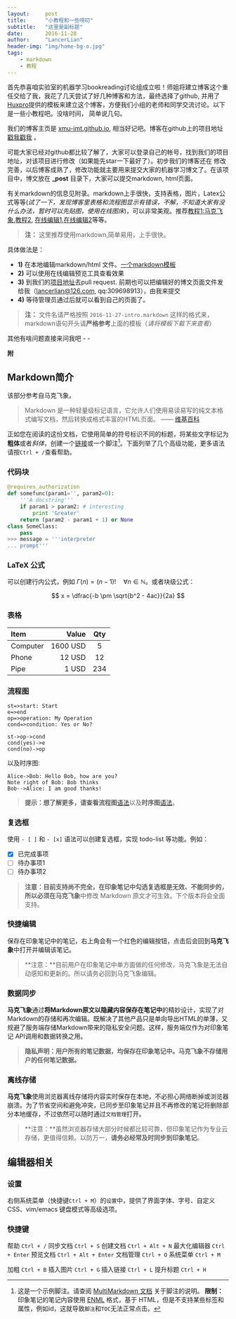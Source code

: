 ```yaml
---
layout:     post
title:      "小教程和一些唠叨"
subtitle:   "这里是副标题"
date:       2016-11-28
author:     "LancerLian"
header-img: "img/home-bg-o.jpg"
tags:
    - markdown
    - 教程
---
```


首先恭喜咱实验室的机器学习bookreading讨论组成立啦！师姐将建立博客这个重任交给了我，我花了几天尝试了好几种博客和方法，最终选择了github,
并用了[Huxpro](https://github.com/Huxpro)提供的模板来建立这个博客，方便我们小组的老师和同学交流讨论。以下是一些小教程吧。没啥时间，
简单说几句。

我们的博客主页是 [xmu-imt.github.io](https://xmu-imt.github.io), 相当好记吧。博客在github上的项目地址[戳我戳我](https://github.com/XMU-IMT/xmu-imt.github.io) 。

可能大家已经对github都比较了解了，大家可以登录自己的帐号，找到我们的项目地址，对该项目进行修改（如果能先star一下最好了）。初步我们的博客还在
修改完善，以后博客成熟了，修改功能就主要用来提交大家的机器学习博文了。在该项目中，博文放在 **_post** 目录下，大家可以提交markdown, html页面。

有关markdown的信息见附录。markdown上手很快，支持表格，图片，Latex公式等等(*试了一下，发现博客里表格和流程图显示有错误，不解，不知道大家有没什么办法，暂时可以先贴图，使用在线图床*)，可以非常美观。推荐[教程1:马克飞象](https://maxiang.io/),[教程2](http://www.jianshu.com/p/7bd23251da0a),
[在线编辑1](https://maxiang.io/),[在线编辑2](https://www.zybuluo.com/mdeditor)等等。

> **注：** 这里推荐使用markdown,简单易用，上手很快。

具体做法是：

- **1)** 在本地编辑markdown/html 文件。[一个markdown模板](https://github.com/Huxpro/huxblog-boilerplate/blob/master/_posts/2015-09-22-js-version.markdown)
- **2)** 可以使用在线编辑预览工具查看效果
- **3)** 到我们的[项目地址](https://github.com/XMU-IMT/xmu-imt.github.io)去pull request. 前期也可以把编辑好的博文页面文件发给我（lancerlian@126.com, qq:309698913），由我来提交
- **4)** 等待管理员通过后就可以看到自己的页面了。

> **注：** 文件名请严格按照 `2016-11-27-intro.markdown` 这样的格式来，markdown语句开头请**严格参考**上面的模板（*请将模板下载下来查看*）

其他有啥问题直接来问我吧 - -


**附**


## Markdown简介

该部分参考自马克飞象。

> Markdown 是一种轻量级标记语言，它允许人们使用易读易写的纯文本格式编写文档，然后转换成格式丰富的HTML页面。    —— [维基百科](https://zh.wikipedia.org/wiki/Markdown)

正如您在阅读的这份文档，它使用简单的符号标识不同的标题，将某些文字标记为**粗体**或者*斜体*，创建一个[链接](http://www.example.com)或一个脚注[^demo]。下面列举了几个高级功能，更多语法请按`Ctrl + /`查看帮助。 

### 代码块
``` python
@requires_authorization
def somefunc(param1='', param2=0):
    '''A docstring'''
    if param1 > param2: # interesting
        print 'Greater'
    return (param2 - param1 + 1) or None
class SomeClass:
    pass
>>> message = '''interpreter
... prompt'''
```
### LaTeX 公式

可以创建行内公式，例如 $\Gamma(n) = (n-1)!\quad\forall n\in\mathbb N$。或者块级公式：

$$	x = \dfrac{-b \pm \sqrt{b^2 - 4ac}}{2a} $$

### 表格
| Item      |    Value | Qty  |
| :-------- | --------:| :--: |
| Computer  | 1600 USD |  5   |
| Phone     |   12 USD |  12  |
| Pipe      |    1 USD | 234  |

### 流程图
```flow
st=>start: Start
e=>end
op=>operation: My Operation
cond=>condition: Yes or No?

st->op->cond
cond(yes)->e
cond(no)->op
```

以及时序图:

```sequence
Alice->Bob: Hello Bob, how are you?
Note right of Bob: Bob thinks
Bob-->Alice: I am good thanks!
```

> **提示：**想了解更多，请查看**流程图**[语法][3]以及**时序图**[语法][4]。

### 复选框

使用 `- [ ]` 和 `- [x]` 语法可以创建复选框，实现 todo-list 等功能。例如：

- [x] 已完成事项
- [ ] 待办事项1
- [ ] 待办事项2

> **注意：**目前支持尚不完全，在印象笔记中勾选复选框是无效、不能同步的，所以必须在**马克飞象**中修改 Markdown 原文才可生效。下个版本将会全面支持。




### 快捷编辑
保存在印象笔记中的笔记，右上角会有一个红色的编辑按钮，点击后会回到**马克飞象**中打开并编辑该笔记。
>**注意：**目前用户在印象笔记中单方面做的任何修改，马克飞象是无法自动感知和更新的。所以请务必回到马克飞象编辑。

### 数据同步
**马克飞象**通过**将Markdown原文以隐藏内容保存在笔记中**的精妙设计，实现了对Markdown的存储和再次编辑。既解决了其他产品只是单向导出HTML的单薄，又规避了服务端存储Markdown带来的隐私安全问题。这样，服务端仅作为对印象笔记 API调用和数据转换之用。

 >**隐私声明：用户所有的笔记数据，均保存在印象笔记中。马克飞象不存储用户的任何笔记数据。**

### 离线存储
**马克飞象**使用浏览器离线存储将内容实时保存在本地，不必担心网络断掉或浏览器崩溃。为了节省空间和避免冲突，已同步至印象笔记并且不再修改的笔记将删除部分本地缓存，不过依然可以随时通过`文档管理`打开。

> **注意：**虽然浏览器存储大部分时候都比较可靠，但印象笔记作为专业云存储，更值得信赖。以防万一，**请务必经常及时同步到印象笔记**。

## 编辑器相关
### 设置
右侧系统菜单（快捷键`Ctrl + M`）的`设置`中，提供了界面字体、字号、自定义CSS、vim/emacs 键盘模式等高级选项。

### 快捷键

帮助    `Ctrl + /`
同步文档    `Ctrl + S`
创建文档    `Ctrl + Alt + N`
最大化编辑器    `Ctrl + Enter`
预览文档 `Ctrl + Alt + Enter`
文档管理    `Ctrl + O`
系统菜单    `Ctrl + M` 

加粗    `Ctrl + B`
插入图片    `Ctrl + G`
插入链接    `Ctrl + L`
提升标题    `Ctrl + H`



[^demo]: 这是一个示例脚注。请查阅 [MultiMarkdown 文档](https://github.com/fletcher/MultiMarkdown/wiki/MultiMarkdown-Syntax-Guide#footnotes) 关于脚注的说明。 **限制：** 印象笔记的笔记内容使用 [ENML][5] 格式，基于 HTML，但是不支持某些标签和属性，例如id，这就导致`脚注`和`TOC`无法正常点击。


  [1]: http://maxiang.info/client_zh
  [2]: https://chrome.google.com/webstore/detail/kidnkfckhbdkfgbicccmdggmpgogehop
  [3]: http://adrai.github.io/flowchart.js/
  [4]: http://bramp.github.io/js-sequence-diagrams/
  [5]: https://dev.yinxiang.com/doc/articles/enml.php

